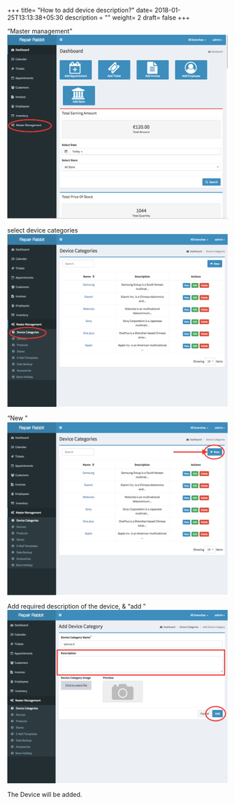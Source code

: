+++
title= "How to add device description?"
date= 2018-01-25T13:13:38+05:30
description = ""
weight= 2
draft= false
+++




“Master management”
![How to add device description?](/images/device_and_device_categories/how_to_add_device_description/go_to_master_management.png)

select device categories
![How to add device description?](/images/device_and_device_categories/how_to_add_device_description/select_device_categories.png)

“New ”
![How to add device description?](/images/device_and_device_categories/how_to_add_device_description/click_new.png)

Add required description of the device, & “add ” 
![How to add device description?](/images/device_and_device_categories/how_to_add_device_description/add_device_description_and_add.png)

The Device will be added.
